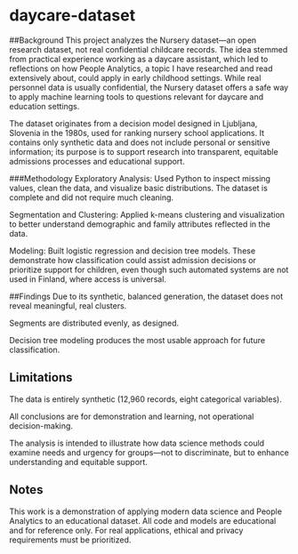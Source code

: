 # daycare-dataset
##Background
This project analyzes the Nursery dataset—an open research dataset, not real confidential childcare records. The idea stemmed from practical experience working as a daycare assistant, which led to reflections on how People Analytics, a topic I have researched and read extensively about, could apply in early childhood settings. While real personnel data is usually confidential, the Nursery dataset offers a safe way to apply machine learning tools to questions relevant for daycare and education settings.

The dataset originates from a decision model designed in Ljubljana, Slovenia in the 1980s, used for ranking nursery school applications. It contains only synthetic data and does not include personal or sensitive information; its purpose is to support research into transparent, equitable admissions processes and educational support.

###Methodology
Exploratory Analysis: Used Python to inspect missing values, clean the data, and visualize basic distributions. The dataset is complete and did not require much cleaning.

Segmentation and Clustering: Applied k-means clustering and visualization to better understand demographic and family attributes reflected in the data.

Modeling: Built logistic regression and decision tree models. These demonstrate how classification could assist admission decisions or prioritize support for children, even though such automated systems are not used in Finland, where access is universal.

##Findings
Due to its synthetic, balanced generation, the dataset does not reveal meaningful, real clusters.

Segments are distributed evenly, as designed.

Decision tree modeling produces the most usable approach for future classification.

## Limitations
The data is entirely synthetic (12,960 records, eight categorical variables).

All conclusions are for demonstration and learning, not operational decision-making.

The analysis is intended to illustrate how data science methods could examine needs and urgency for groups—not to discriminate, but to enhance understanding and equitable support.

## Notes
This work is a demonstration of applying modern data science and People Analytics to an educational dataset. All code and models are educational and for reference only. For real applications, ethical and privacy requirements must be prioritized.
